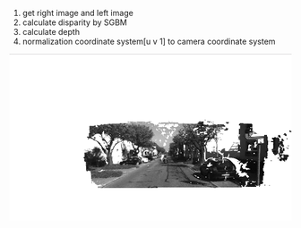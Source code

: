 
1. get right image and left image
2. calculate disparity by SGBM
3. calculate depth 
4. normalization coordinate system[u v 1] to camera coordinate system 

![image](https://github.com/leocvml/SLAM_Practice/blob/master/PointCloud/PointCloud.png)
